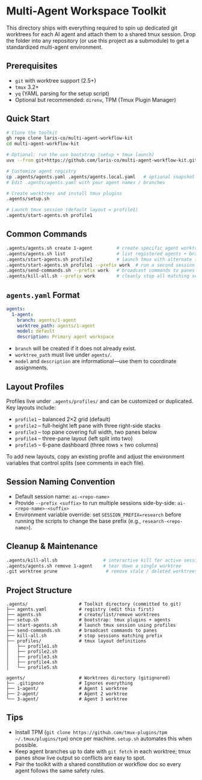 # Multi-Agent Workspace Toolkit

This directory ships with everything required to spin up dedicated git worktrees for each AI agent and attach them to a shared tmux session. Drop the folder into any repository (or use this project as a submodule) to get a standardized multi-agent environment.

## Prerequisites
- `git` with worktree support (2.5+)
- `tmux` 3.2+
- `yq` (YAML parsing for the setup script)
- Optional but recommended: `direnv`, TPM (Tmux Plugin Manager)

## Quick Start
```bash
# Clone the toolkit
gh repo clone laris-co/multi-agent-workflow-kit
cd multi-agent-workflow-kit

# Optional: run the uvx bootstrap (setup + tmux launch)
uvx --from git+https://github.com/laris-co/multi-agent-workflow-kit.git@main multi-agent-kit init

# Customize agent registry
cp .agents/agents.yaml .agents/agents.local.yaml   # optional snapshot
# Edit .agents/agents.yaml with your agent names / branches

# Create worktrees and install tmux plugins
.agents/setup.sh

# Launch tmux session (default layout = profile1)
.agents/start-agents.sh profile1
```

## Common Commands
```bash
.agents/agents.sh create 1-agent         # create specific agent worktree
.agents/agents.sh list                   # list registered agents + branches
.agents/start-agents.sh profile2         # launch tmux with alternate layout
.agents/start-agents.sh profile1 --prefix work  # run a second session side-by-side
.agents/send-commands.sh --prefix work   # broadcast commands to panes in that session
.agents/kill-all.sh --prefix work        # cleanly stop all matching sessions
```

## `agents.yaml` Format
```yaml
agents:
  1-agent:
    branch: agents/1-agent
    worktree_path: agents/1-agent
    model: default
    description: Primary agent workspace
```
- `branch` will be created if it does not already exist.
- `worktree_path` must live under `agents/`.
- `model` and `description` are informational—use them to coordinate assignments.

## Layout Profiles
Profiles live under `.agents/profiles/` and can be customized or duplicated. Key layouts include:
- `profile1` – balanced 2×2 grid (default)
- `profile2` – full-height left pane with three right-side stacks
- `profile3` – top pane covering full width, two panes below
- `profile4` – three-pane layout (left split into two)
- `profile5` – 6-pane dashboard (three rows × two columns)

To add new layouts, copy an existing profile and adjust the environment variables that control splits (see comments in each file).

## Session Naming Convention
- Default session name: `ai-<repo-name>`
- Provide `--prefix <suffix>` to run multiple sessions side-by-side: `ai-<repo-name>-<suffix>`
- Environment variable override: set `SESSION_PREFIX=research` before running the scripts to change the base prefix (e.g., `research-<repo-name>`).

## Cleanup & Maintenance
```bash
.agents/kill-all.sh                 # interactive kill for active sessions
.agents/agents.sh remove 1-agent    # tear down a single worktree
.git worktree prune                  # remove stale / deleted worktrees
```

## Project Structure
```
.agents/                   # Toolkit directory (committed to git)
├── agents.yaml            # registry (edit this first)
├── agents.sh              # create/list/remove worktrees
├── setup.sh               # bootstrap: tmux plugins + agents
├── start-agents.sh        # launch tmux session using profiles
├── send-commands.sh       # broadcast commands to panes
├── kill-all.sh            # stop sessions matching prefix
├── profiles/              # tmux layout definitions
│   ├── profile1.sh
│   ├── profile2.sh
│   ├── profile3.sh
│   ├── profile4.sh
│   └── profile5.sh

agents/                    # Worktrees directory (gitignored)
├── .gitignore             # Ignores everything
├── 1-agent/               # Agent 1 worktree
├── 2-agent/               # Agent 2 worktree
└── 3-agent/               # Agent 3 worktree
```

## Tips
- Install TPM (`git clone https://github.com/tmux-plugins/tpm ~/.tmux/plugins/tpm`) once per machine. `setup.sh` automates this when possible.
- Keep agent branches up to date with `git fetch` in each worktree; tmux panes show live output so conflicts are easy to spot.
- Pair the toolkit with a shared constitution or workflow doc so every agent follows the same safety rules.
